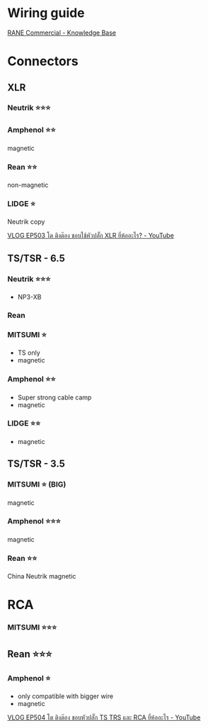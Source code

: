 # Wiring guide

[RANE Commercial - Knowledge Base](https://www.ranecommercial.com/kb_article.php?article=2107)

# Connectors
## XLR

### Neutrik ⭐⭐⭐


### Amphenol ⭐⭐
magnetic

### Rean ⭐⭐
non-magnetic


### LIDGE ⭐
Neutrik copy


[VLOG EP503 โต ติงต๊อง ชอบใช้หัวปลั๊ก XLR ยี่ห้ออะไร? - YouTube](https://www.youtube.com/watch?v=9zx68_HcG5k)


## TS/TSR - 6.5

### Neutrik ⭐⭐⭐
- NP3-XB

### Rean 


### MITSUMI ⭐
- TS only
- magnetic

### Amphenol ⭐⭐
- Super strong cable camp
- magnetic

### LIDGE ⭐⭐
- magnetic


## TS/TSR - 3.5


### MITSUMI ⭐ (BIG)
magnetic
### Amphenol ⭐⭐⭐
magnetic
### Rean ⭐⭐
China Neutrik 
magnetic

# RCA
### MITSUMI ⭐⭐⭐
## Rean ⭐⭐⭐

### Amphenol ⭐
- only compatible with bigger wire
- magnetic

[VLOG EP504 โต ติงต๊อง ชอบหัวปลั๊ก TS TRS และ RCA ยี่ห้ออะไร - YouTube](https://www.youtube.com/watch?v=WwOC2c-xwWo)
